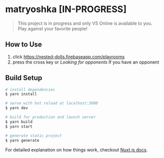 # matryoshka [IN-PROGRESS]

> This project is in progress and only VS Online is available to you.  
Play against your favorite people!

## How to Use

1. click <https://nested-dolls.firebaseapp.com/playrooms>
2. press the cross key or *Looking for opponents* If you have an opponent

## Build Setup

``` bash
# install dependencies
$ yarn install

# serve with hot reload at localhost:3000
$ yarn dev

# build for production and launch server
$ yarn build
$ yarn start

# generate static project
$ yarn generate
```

For detailed explanation on how things work, checkout [Nuxt.js docs](https://nuxtjs.org).
